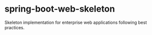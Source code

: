 # spring-boot-web-skeleton
Skeleton implementation for enterprise web applications following best practices.
